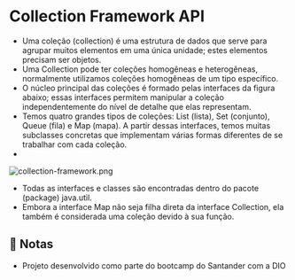 # Collection Framework API


-   Uma coleção (collection) é uma estrutura de dados que serve para agrupar muitos elementos em uma única unidade; estes elementos precisam ser objetos.
-   Uma Collection pode ter coleções homogêneas e heterogêneas, normalmente utilizamos coleções homogêneas de um tipo específico.
-   O núcleo principal das coleções é formado pelas interfaces da figura abaixo; essas interfaces permitem manipular a coleção independentemente do nível de detalhe que elas representam.
-   Temos quatro grandes tipos de coleções: List (lista), Set (conjunto), Queue (fila) e Map (mapa). A partir dessas interfaces, temos muitas subclasses concretas que implementam várias formas diferentes de se trabalhar com cada coleção.
- 
![collection-framework.png](https://github.com/cami-la/collections-java-api-2023/blob/master/assets/image/collection-framework.png?raw=true)

-   Todas as interfaces e classes são encontradas dentro do pacote (package) java.util.
-   Embora a interface Map não seja filha direta da interface Collection, ela também é considerada uma coleção devido à sua função.

## 📝 Notas
-   Projeto desenvolvido como parte do bootcamp do Santander com a DIO
